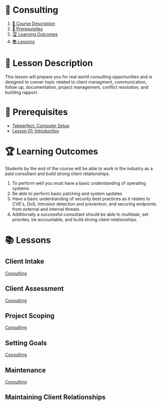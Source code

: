 # **💾 Consulting**

1. [📝 Course Description](#📝-course-description)
2. [🎯 Prerequisites](#🎯-prerequisites)
3. [🏆 Learning Outcomes](#🏆-learning-outcomes)
4. [📚 Lessons](#📚-lessons)


# 📝 Lesson Description

This lesson will prepare you for real world consulting opportunities and is designed to conver topic related to client managment, communication, follow up, documentation, project management, conflict resolution, and building rapport.

# 🎯 Prerequisites

* [Tekperfect: Computer Setup](/lessons/computer-setup.md)
* [Lesson 01: Introduction](/courses/01-Introduction/home.md)

# 🏆 Learning Outcomes

Students by the end of the course will be able to work in the industry as a paid consultant and build strong client relationships.

1. To perform well you must have a basic understanding of operating systems
2. Be able to perform basic patching and system updates
3. Have a basic understanding of security best practices as it relates to CVE's, DoS, Intrusion detection and prevention, and securing endpoints from external and internal threats. 
4. Additionally a successful consultant should be able to multitask, set priorites, be accountable, and build strong client relationships. 

# 📚 Lessons

## Client Intake
[Consulting](/courses/16-Consulting/lessons/client-intake.md)

## Client Assessment
[Consulting](/courses/16-Consulting/lessons/client-assessment.md)


## Project Scoping
[Consulting](/courses/16-Consulting/lessons/project-scoping.md)


## Setting Goals
[Consulting](/courses/16-Consulting/lessons/setting-goals.md)


## Maintenance
[Consulting](/courses/16-Consulting/lessons/maintenance.md)


## Maintaining Client Relationships
